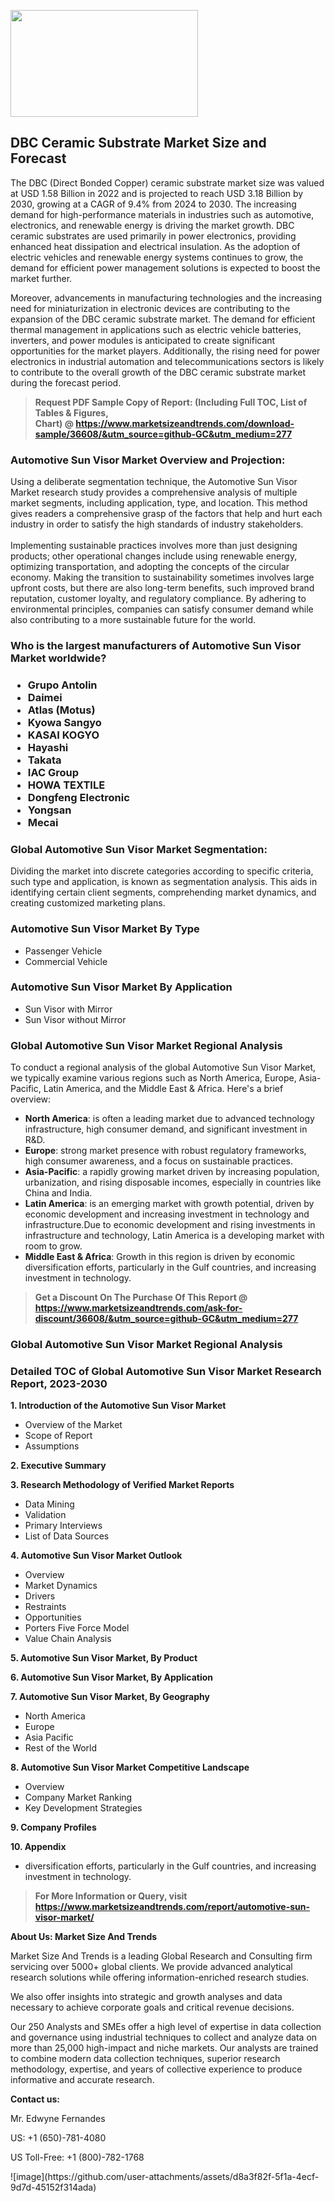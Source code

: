 <p><img class="alignnone size-medium wp-image-20088" src="https://ffe5etoiles.com/wp-content/uploads/2024/12/MST1-300x171.png" alt="" width="300" height="171" /></p><h2>DBC Ceramic Substrate Market Size and Forecast</h2><p>The DBC (Direct Bonded Copper) ceramic substrate market size was valued at USD 1.58 Billion in 2022 and is projected to reach USD 3.18 Billion by 2030, growing at a CAGR of 9.4% from 2024 to 2030. The increasing demand for high-performance materials in industries such as automotive, electronics, and renewable energy is driving the market growth. DBC ceramic substrates are used primarily in power electronics, providing enhanced heat dissipation and electrical insulation. As the adoption of electric vehicles and renewable energy systems continues to grow, the demand for efficient power management solutions is expected to boost the market further.</p><p>Moreover, advancements in manufacturing technologies and the increasing need for miniaturization in electronic devices are contributing to the expansion of the DBC ceramic substrate market. The demand for efficient thermal management in applications such as electric vehicle batteries, inverters, and power modules is anticipated to create significant opportunities for the market players. Additionally, the rising need for power electronics in industrial automation and telecommunications sectors is likely to contribute to the overall growth of the DBC ceramic substrate market during the forecast period.</p></p><blockquote id="" class=""><strong>Request PDF Sample Copy of Report: (Including Full TOC, List of Tables &amp; Figures, Chart)&nbsp;@&nbsp;<strong><a href="https://www.marketsizeandtrends.com/download-sample/36608/&utm_source=github-GC&utm_medium=277" target="_blank">https://www.marketsizeandtrends.com/download-sample/36608/&utm_source=github-GC&utm_medium=277</a></strong></strong></blockquote><h3 id="" class="">Automotive Sun Visor Market&nbsp;Overview and Projection:</h3><p id="" class="">Using a deliberate segmentation technique, the Automotive Sun Visor Market research study provides a comprehensive analysis of multiple market segments, including application, type, and location. This method gives readers a comprehensive grasp of the factors that help and hurt each industry in order to satisfy the high standards of industry stakeholders. <br /> <br />Implementing sustainable practices involves more than just designing products; other operational changes include using renewable energy, optimizing transportation, and adopting the concepts of the circular economy. Making the transition to sustainability sometimes involves large upfront costs, but there are also long-term benefits, such improved brand reputation, customer loyalty, and regulatory compliance. By adhering to environmental principles, companies can satisfy consumer demand while also contributing to a more sustainable future for the world.</p><h3 id="" class="">Who is the largest manufacturers of&nbsp;Automotive Sun Visor Market worldwide?</h3><h3 class=""><p><ul><li>Grupo Antolin </li><li> Daimei </li><li> Atlas (Motus) </li><li> Kyowa Sangyo </li><li> KASAI KOGYO </li><li> Hayashi </li><li> Takata </li><li> IAC Group </li><li> HOWA TEXTILE </li><li> Dongfeng Electronic </li><li> Yongsan </li><li> Mecai</li></ul></p></h3><h3 id="" class="">Global&nbsp;Automotive Sun Visor Market Segmentation:</h3><p id="" class="">Dividing the market into discrete categories according to specific criteria, such type and application, is known as segmentation analysis. This aids in identifying certain client segments, comprehending market dynamics, and creating customized marketing plans.</p><h3 id="" class="">Automotive Sun Visor Market&nbsp;By Type</h3><p><p><ul><li>Passenger Vehicle </li><li> Commercial Vehicle</p></li></ul></p></p><h3 id="" class="">Automotive Sun Visor Market&nbsp;By Application</h3><p class=""><p><ul><li>Sun Visor with Mirror </li><li> Sun Visor without Mirror</li></ul></p></p><h3 id="" class="">Global Automotive Sun Visor Market Regional Analysis</h3><p id="" class="">To conduct a regional analysis of the global Automotive Sun Visor Market, we typically examine various regions such as North America, Europe, Asia-Pacific, Latin America, and the Middle East &amp; Africa. Here's a brief overview:</p><ul><li><strong>North America</strong>: is often a leading market due to advanced technology infrastructure, high consumer demand, and significant investment in R&amp;D.</li><li><strong>Europe</strong>: strong market presence with robust regulatory frameworks, high consumer awareness, and a focus on sustainable practices.</li><li><strong>Asia-Pacific</strong>: a rapidly growing market driven by increasing population, urbanization, and rising disposable incomes, especially in countries like China and India.</li><li><strong>Latin America</strong>: is an emerging market with growth potential, driven by economic development and increasing investment in technology and infrastructure.Due to economic development and rising investments in infrastructure and technology, Latin America is a developing market with room to grow.</li><li><strong>Middle East &amp; Africa</strong>: Growth in this region is driven by economic diversification efforts, particularly in the Gulf countries, and increasing investment in technology.</li></ul><blockquote id="" class=""><strong>Get a Discount On The Purchase Of This Report @ <strong><a href="https://www.marketsizeandtrends.com/ask-for-discount/36608/&utm_source=github-GC&utm_medium=277" target="_blank">https://www.marketsizeandtrends.com/ask-for-discount/36608/&utm_source=github-GC&utm_medium=277</a></strong></strong></blockquote><h3 id="" class="">Global Automotive Sun Visor Market Regional Analysis</h3><h3 id="" class="">Detailed TOC of Global Automotive Sun Visor Market Research Report, 2023-2030</h3><p id="" class=""><strong>1. Introduction of the Automotive Sun Visor Market</strong></p><ul><li>Overview of the Market</li><li>Scope of Report</li><li>Assumptions</li></ul><p id="" class=""><strong>2. Executive Summary</strong></p><p id="" class=""><strong>3. Research Methodology of Verified Market Reports</strong></p><ul><li>Data Mining</li><li>Validation</li><li>Primary Interviews</li><li>List of Data Sources</li></ul><p id="" class=""><strong>4. Automotive Sun Visor Market Outlook</strong></p><ul><li>Overview</li><li>Market Dynamics</li><li>Drivers</li><li>Restraints</li><li>Opportunities</li><li>Porters Five Force Model</li><li>Value Chain Analysis</li></ul><p id="" class=""><strong>5. Automotive Sun Visor Market, By Product</strong></p><p id="" class=""><strong>6. Automotive Sun Visor Market, By Application</strong></p><p id="" class=""><strong>7. Automotive Sun Visor Market, By Geography</strong></p><ul><li>North America</li><li>Europe</li><li>Asia Pacific</li><li>Rest of the World</li></ul><p id="" class=""><strong>8. Automotive Sun Visor Market Competitive Landscape</strong></p><ul><li>Overview</li><li>Company Market Ranking</li><li>Key Development Strategies</li></ul><p id="" class=""><strong>9. Company Profiles</strong></p><p id="" class=""><strong>10. Appendix</strong></p><ul><li>diversification efforts, particularly in the Gulf countries, and increasing investment in technology.</li></ul><blockquote id="" class=""><strong>For More Information or Query, visit <strong><strong><a href="https://www.marketsizeandtrends.com/report/automotive-sun-visor-market/" target="_blank">https://www.marketsizeandtrends.com/report/automotive-sun-visor-market/</a></strong></strong></strong></blockquote><p id="" class=""><strong>About Us: Market Size And Trends</strong></p><p id="" class="">Market Size And Trends is a leading Global Research and Consulting firm servicing over 5000+ global clients. We provide advanced analytical research solutions while offering information-enriched research studies.</p><p id="" class="">We also offer insights into strategic and growth analyses and data necessary to achieve corporate goals and critical revenue decisions.</p><p id="" class="">Our 250 Analysts and SMEs offer a high level of expertise in data collection and governance using industrial techniques to collect and analyze data on more than 25,000 high-impact and niche markets. Our analysts are trained to combine modern data collection techniques, superior research methodology, expertise, and years of collective experience to produce informative and accurate research.</p><p id="" class=""><strong>Contact us:</strong></p><p id="" class="">Mr. Edwyne Fernandes</p><p id="" class="">US: +1 (650)-781-4080</p><p id="" class="">US Toll-Free: +1 (800)-782-1768</p>
![image](https://github.com/user-attachments/assets/d8a3f82f-5f1a-4ecf-9d7d-45152f314ada)
